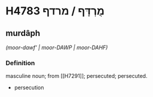 # H4783 מֻרְדָּף / מרדף

## murdâph

_(moor-dawf' | moor-DAWP | moor-DAHF)_

### Definition

masculine noun; from [[H7291]]; persecuted; persecuted.

- persecution
